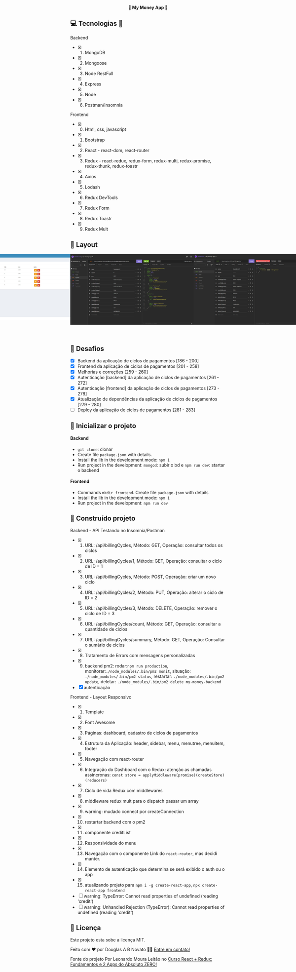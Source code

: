 <h4 align="center"> 
	🚧 My Money App 🚧
</h4>   

## 💻 Tecnologias 🚀

Backend
- [x] 1. MongoDB
- [x] 2. Mongoose
- [x] 3. Node RestFull
- [x] 4. Express
- [x] 5. Node
- [x] 6. Postman/Insomnia

Frontend
- [x] 0. Html, css, javascript
- [x] 1. Bootstrap
- [x] 2. React - react-dom, react-router  
- [x] 3. Redux - react-redux, redux-form, redux-multi, redux-promise, redux-thunk, redux-toastr   
- [x] 4. Axios
- [x] 5. Lodash
- [x] 6. Redux DevTools
- [x] 7. Redux Form 
- [x] 8. Redux Toastr
- [x] 9. Redux Mult

## 🎨 Layout

<p align="center" style="display: flex; align-items: flex-start; justify-content: center;"> 
  <img alt="MyMoneyApp-Frontend-Dashboard" title="#MyMoneyApp-Frontend-Dashboard" src="./assets/tela.jpg" width="400px"> 
  <img alt="MyMoneyApp-Frontend-Cadastro" title="#MyMoneyApp-Frontend-Cadastro" src="./assets/tela-3.jpg" width="400px">
  <img alt="MyMoneyApp-Backend" title="#MyMoneyApp-Backend" src="./assets/tela-1.jpg" width="400px"> 
  <img alt="MyMoneyApp-Backend-MessageErrors" title="#MyMoneyApp-Backend-MessageErrors" src="./assets/tela-2.jpg" width="400px">   
  <img alt="MyMoneyApp-Startando" title="#MyMoneyApp-Startando" src="./assets/tela-4.jpg" width="600px"> 
</p> 

## 🚀 Desafios 

- [x] Backend da aplicação de ciclos de pagamentos [186 - 200]  
- [x] Frontend da aplicação de ciclos de pagamentos [201 - 258] 
- [x] Melhorias e correções [259 - 260] 
- [x] Autenticação [backend] da aplicação de ciclos de pagamentos [261 - 272] 
- [x] Autenticação [frontend] da aplicação de ciclos de pagamentos [273 - 278] 
- [x] Atualização de dependências da aplicação de ciclos de pagamentos [279 - 280] 
- [ ] Deploy da aplicação de ciclos de pagamentos [281 - 283]

## 🚀 Inicializar o projeto 

#### Backend

- `git clone`: clonar
- Create file `package.json` with details.   
- Install the lib in the development mode: `npm i`   
- Run project in the development: `mongod`: subir o bd e `npm run dev`: startar o backend

#### Frontend

- Commands `mkdir frontend`. Create file `package.json` with details  
- Install the lib in the development mode: `npm i`   
- Run project in the development: `npm run dev` 
 
## 🚀 Construído projeto 

Backend - API Testando no Insomnia/Postman
- [x] 1. URL: /api/billingCycles, Método: GET, Operação: consultar todos os ciclos
- [x] 2. URL: /api/billingCycles/1, Método: GET, Operação: consultar o ciclo de ID = 1
- [x] 3. URL: /api/billingCycles, Método: POST, Operação: criar um novo ciclo 
- [x] 4. URL: /api/billingCycles/2, Método: PUT, Operação: alterar o ciclo de ID = 2
- [x] 5. URL: /api/billingCycles/3, Método: DELETE, Operação: remover o ciclo de ID = 3
- [x] 6. URL: /api/billingCycles/count, Método: GET, Operação: consultar a quantidade de ciclos
- [x] 7. URL: /api/billingCycles/summary, Método: GET, Operação: Consultar o sumário de ciclos
- [x] 8. Tratamento de Errors com mensagens personalizadas
- [x] 9. backend pm2: rodar:`npm run production`, monitorar:`./node_modules/.bin/pm2 monit`, situação: `./node_modules/.bin/pm2 status`, restartar: `./node_modules/.bin/pm2 update`, deletar: `./node_modules/.bin/pm2 delete my-money-backend`
- [x] autenticação

Frontend - Layout Responsivo
- [x] 1. Template  
- [x] 2. Font Awesome
- [x] 3. Páginas: dashboard, cadastro de ciclos de pagamentos 
- [x] 4. Estrutura da Aplicação: header, sidebar, menu, menutree, menuitem, footer  
- [x] 5. Navegação com react-router
- [x] 6. Integração do Dashboard com o Redux: atenção as chamadas assíncronas: `const store = applyMiddleware(promise)(createStore)(reducers)`
- [x] 7. Ciclo de vida Redux com middlewares
- [x] 8. middleware redux mult para o dispatch passar um array
- [x] 9. warning: mudado connect por createConnection
- [x] 10. restartar backend com o pm2
- [x] 11. componente creditList
- [x] 12. Responsividade do menu
- [x] 13. Navegação com o componente Link do `react-router`, mas decidi manter.
- [x] 14. Elemento de autenticação que determina se será exibido o auth ou o app
- [x] 15. atualizando projeto para `npm i -g create-react-app`, `npx create-react-app frontend`
- [ ] warning: TypeError: Cannot read properties of undefined (reading 'credit')
- [ ] warning: Unhandled Rejection (TypeError): Cannot read properties of undefined (reading 'credit')

## 📝 Licença

Este projeto esta sobe a licença MIT.

Feito com ❤️ por Douglas A B Novato 👋🏽 [Entre em contato!](https://www.linkedin.com/in/douglasabnovato/)
 
Fonte do projeto Por Leonardo Moura Leitão no [Curso React + Redux: Fundamentos e 2 Apps do Absoluto ZERO!](https://www.udemy.com/course/react-redux-pt/)
